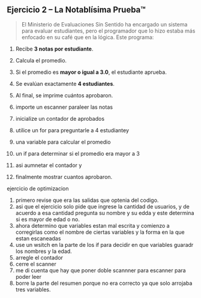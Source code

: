## Ejercicio 2 – **La Notablísima Prueba™**

> El Ministerio de Evaluaciones Sin Sentido ha encargado un sistema para evaluar estudiantes, pero el programador que lo hizo estaba más enfocado en su café que en la lógica. Este programa:
> 
1. Recibe **3 notas por estudiante**.
2. Calcula el promedio.
3. Si el promedio es **mayor o igual a 3.0**, el estudiante aprueba.
4. Se evalúan exactamente **4 estudiantes**.
5. Al final, se imprime cuántos aprobaron.

1. importe un escanner paraleer las notas
2. inicialize un contador de aprobados
3. utilice un for para preguntarle a 4 estudiantey 
4. una variable para calcular el promedio
5. un if para determinar si el promedio era mayor a 3 
6. asi aumnetar el contador y 
7. finalmente mostrar cuantos aprobaron.

ejercicio de optimizacion
1. primero revise que era las salidas que optenia del codigo.
2. asi que el ejercicio solo pide que ingrese la cantidad de usuarios, y de acuerdo a esa cantidad pregunta su nombre y su edda y este determina si es mayor de edad o no.
3. ahora determino que variables estan mal escrita y comienzo a corregirlas como el nombre de ciertas variables y la forma en la que estan escaneadas
4. use un wsitch en la parte de los if para decidir en que variables guaradr los nombres y la edad.
5. arregle el contador
6. cerre el scanner
7. me di cuenta que hay que poner doble scannner para escanner para poder leer
8. borre la parte del resumen porque no era correcto ya que solo arrojaba tres variables.